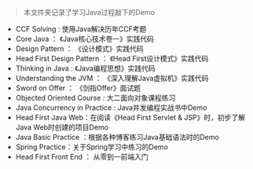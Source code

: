 > 本文件夹记录了学习Java过程敲下的Demo

- CCF Solving : 使用Java解决历年CCF考题
- Core Java ： 《Java核心技术卷一》实践代码
- Design Pattern ： 《设计模式》实践代码
- Head First Design Pattern ： 《Head First设计模式》实践代码
- Thinking in Java : 《Java编程思想》实践代码
- Understanding the JVM ： 《深入理解Java虚拟机》实践代码
- Sword on Offer ： 《剑指Offer》面试题
- Objected Oriented Course : 大二面向对象课程练习
- Java Concurrency in Practice : Java并发编程实战书中Demo
- Head First Java Web：在阅读《Head First Servlet & JSP》时，初步了解Java Web时创建的项目Demo
- Java Basic Practice ：根据各种博客练习Java基础语法时的Demo
- Spring Practice：关于Spring学习中练习的Demo
- Head First Front End ： 从零到一前端入门

